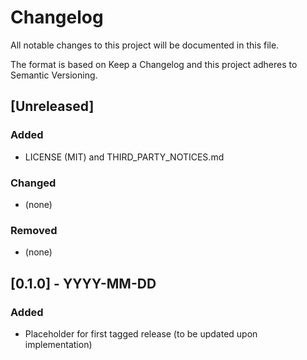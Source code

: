 # Changelog

All notable changes to this project will be documented in this file.

The format is based on Keep a Changelog and this project adheres to Semantic Versioning.

## [Unreleased]
### Added
- LICENSE (MIT) and THIRD_PARTY_NOTICES.md

### Changed
- (none)

### Removed
- (none)

## [0.1.0] - YYYY-MM-DD
### Added
- Placeholder for first tagged release (to be updated upon implementation)
